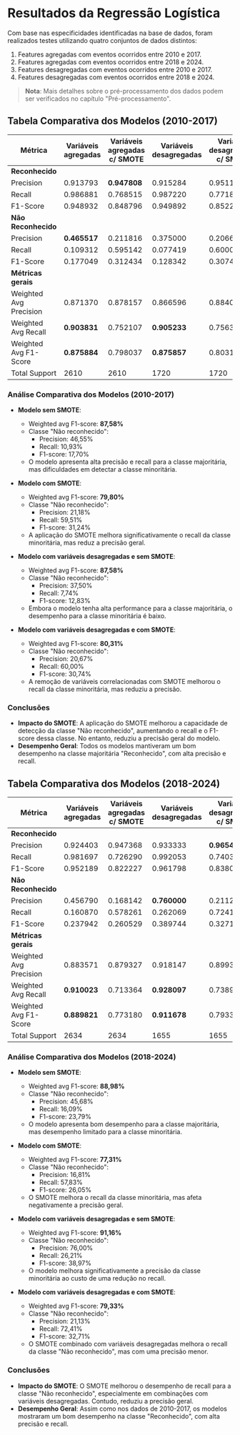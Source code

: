 # Resultados da Regressão Logística

Com base nas especificidades identificadas na base de dados, foram realizados testes utilizando quatro conjuntos de dados distintos:

1. Features agregadas com eventos ocorridos entre 2010 e 2017.
2. Features agregadas com eventos ocorridos entre 2018 e 2024.
3. Features desagregadas com eventos ocorridos entre 2010 e 2017.
4. Features desagregadas com eventos ocorridos entre 2018 e 2024.

> **Nota**: Mais detalhes sobre o pré-processamento dos dados podem ser verificados no capítulo "Pré-processamento".

## Tabela Comparativa dos Modelos (2010-2017)

| Métrica                  | Variáveis agregadas | Variáveis agregadas c/ SMOTE | Variáveis desagregadas | Variáveis desagregadas c/ SMOTE |
|--------------------------|---------------------|------------------------------|------------------------|---------------------------------|
| **Reconhecido**           |                     |                              |                        |                                 |
| Precision                 | 0.913793            | **0.947808**                 | 0.915284               | 0.951181                        |
| Recall                    | 0.986881            | 0.768515                     | 0.987220               | 0.771885                        |
| F1-Score                  | 0.948932            | 0.848796                     | 0.949892               | 0.852205                        |
| **Não Reconhecido**       |                     |                              |                        |                                 |
| Precision                 | **0.465517**        | 0.211816                     | 0.375000               | 0.206667                        |
| Recall                    | 0.109312            | 0.595142                     | 0.077419               | 0.600000                        |
| F1-Score                  | 0.177049            | 0.312434                     | 0.128342               | 0.307438                        |
| **Métricas gerais**       |                     |                              |                        |                                 |
| Weighted Avg Precision    | 0.871370            | 0.878157                     | 0.866596               | 0.884088                        |
| Weighted Avg Recall       | **0.903831**        | 0.752107                     | **0.905233**           | 0.756395                        |
| Weighted Avg F1-Score     | **0.875884**        | 0.798037                     | **0.875857**           | 0.803112                        |
| Total Support             | 2610                | 2610                         | 1720                   | 1720                            |

### Análise Comparativa dos Modelos (2010-2017)

- **Modelo sem SMOTE**:
  - Weighted avg F1-score: **87,58%**
  - Classe "Não reconhecido":
    - Precision: 46,55%
    - Recall: 10,93%
    - F1-score: 17,70%
  - O modelo apresenta alta precisão e recall para a classe majoritária, mas dificuldades em detectar a classe minoritária.

- **Modelo com SMOTE**:
  - Weighted avg F1-score: **79,80%**
  - Classe "Não reconhecido":
    - Precision: 21,18%
    - Recall: 59,51%
    - F1-score: 31,24%
  - A aplicação do SMOTE melhora significativamente o recall da classe minoritária, mas reduz a precisão geral.

- **Modelo com variáveis desagregadas e sem SMOTE**:
  - Weighted avg F1-score: **87,58%**
  - Classe "Não reconhecido":
    - Precision: 37,50%
    - Recall: 7,74%
    - F1-score: 12,83%
  - Embora o modelo tenha alta performance para a classe majoritária, o desempenho para a classe minoritária é baixo.

- **Modelo com variáveis desagregadas e com SMOTE**:
  - Weighted avg F1-score: **80,31%**
  - Classe "Não reconhecido":
    - Precision: 20,67%
    - Recall: 60,00%
    - F1-score: 30,74%
  - A remoção de variáveis correlacionadas com SMOTE melhorou o recall da classe minoritária, mas reduziu a precisão.

### Conclusões

- **Impacto do SMOTE**: A aplicação do SMOTE melhorou a capacidade de detecção da classe "Não reconhecido", aumentando o recall e o F1-score dessa classe. No entanto, reduziu a precisão geral do modelo.
- **Desempenho Geral**: Todos os modelos mantiveram um bom desempenho na classe majoritária "Reconhecido", com alta precisão e recall.

## Tabela Comparativa dos Modelos (2018-2024)

| Métrica                  | Variáveis agregadas | Variáveis agregadas c/ SMOTE | Variáveis desagregadas | Variáveis desagregadas c/ SMOTE |
|--------------------------|---------------------|------------------------------|------------------------|---------------------------------|
| **Reconhecido**           |                     |                              |                        |                                 |
| Precision                 | 0.924403            | 0.947368                     | 0.933333               | **0.965458**                    |
| Recall                    | 0.981697            | 0.726290                     | 0.992053               | 0.740397                        |
| F1-Score                  | 0.952189            | 0.822227                     | 0.961798               | 0.838081                        |
| **Não Reconhecido**       |                     |                              |                        |                                 |
| Precision                 | 0.456790            | 0.168142                     | **0.760000**           | 0.211268                        |
| Recall                    | 0.160870            | 0.578261                     | 0.262069               | 0.724138                        |
| F1-Score                  | 0.237942            | 0.260529                     | 0.389744               | 0.327103                        |
| **Métricas gerais**       |                     |                              |                        |                                 |
| Weighted Avg Precision    | 0.883571            | 0.879327                     | 0.918147               | 0.899381                        |
| Weighted Avg Recall       | **0.910023**        | 0.713364                     | **0.928097**           | 0.738973                        |
| Weighted Avg F1-Score     | **0.889821**        | 0.773180                     | **0.911678**           | 0.793312                        |
| Total Support             | 2634                | 2634                         | 1655                   | 1655                            |

### Análise Comparativa dos Modelos (2018-2024)

- **Modelo sem SMOTE**:
  - Weighted avg F1-score: **88,98%**
  - Classe "Não reconhecido":
    - Precision: 45,68%
    - Recall: 16,09%
    - F1-score: 23,79%
  - O modelo apresenta bom desempenho para a classe majoritária, mas desempenho limitado para a classe minoritária.

- **Modelo com SMOTE**:
  - Weighted avg F1-score: **77,31%**
  - Classe "Não reconhecido":
    - Precision: 16,81%
    - Recall: 57,83%
    - F1-score: 26,05%
  - O SMOTE melhora o recall da classe minoritária, mas afeta negativamente a precisão geral.

- **Modelo com variáveis desagregadas e sem SMOTE**:
  - Weighted avg F1-score: **91,16%**
  - Classe "Não reconhecido":
    - Precision: 76,00%
    - Recall: 26,21%
    - F1-score: 38,97%
  - O modelo melhora significativamente a precisão da classe minoritária ao custo de uma redução no recall.

- **Modelo com variáveis desagregadas e com SMOTE**:
  - Weighted avg F1-score: **79,33%**
  - Classe "Não reconhecido":
    - Precision: 21,13%
    - Recall: 72,41%
    - F1-score: 32,71%
  - O SMOTE combinado com variáveis desagregadas melhora o recall da classe "Não reconhecido", mas com uma precisão menor.

### Conclusões

- **Impacto do SMOTE**: O SMOTE melhorou o desempenho de recall para a classe "Não reconhecido", especialmente em combinações com variáveis desagregadas. Contudo, reduziu a precisão geral.
- **Desempenho Geral**: Assim como nos dados de 2010-2017, os modelos mostraram um bom desempenho na classe "Reconhecido", com alta precisão e recall.
